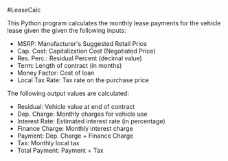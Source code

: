 #LeaseCalc

This Python program calculates the monthly lease payments for the vehicle 
lease given the given the following inputs:

* MSRP:		Manufacturer's Suggested Retail Price
* Cap. Cost:	Capitalization Cost (Negotiated Price)
* Res. Perc.:	Residual Percent (decimal value)
* Term:		Length of contract (in months)
* Money Factor:	Cost of loan
* Local Tax Rate:	Tax rate on the purchase price


The following output values are calculated:

* Residual:	Vehicle value at end of contract
* Dep. Charge:	Monthly charges for vehicle use
* Interest Rate:	Estimated interest rate (in percentage)
* Finance Charge:	Monthly interest charge
* Payment:	Dep. Charge + Finance Charge
* Tax:		Monthly local tax
* Total Payment:	Payment + Tax
